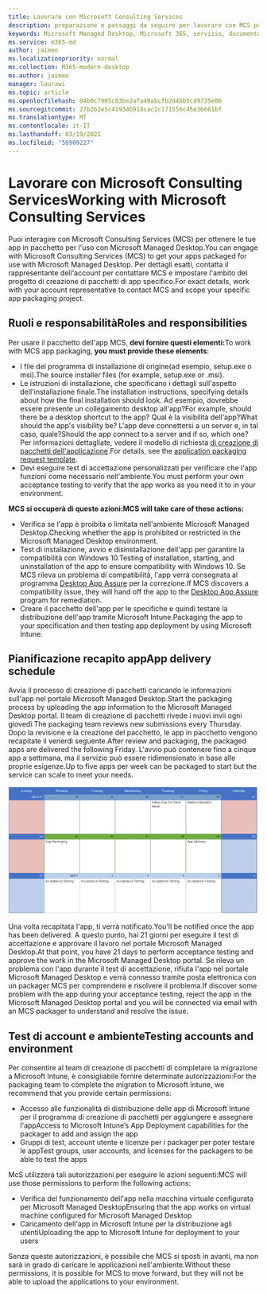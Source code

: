```yaml
---
title: Lavorare con Microsoft Consulting Services
description: preparazione e passaggi da seguire per lavorare con MCS per creare un pacchetto delle app
keywords: Microsoft Managed Desktop, Microsoft 365, servizio, documentazione, app, MCS, creazione di pacchetti
ms.service: m365-md
author: jaimeo
ms.localizationpriority: normal
ms.collection: M365-modern-desktop
ms.author: jaimeo
manager: laurawi
ms.topic: article
ms.openlocfilehash: 04b0c7905c83be2afa46abcfb2d4bb5cd9735e06
ms.sourcegitcommit: 27b2b2e5c41934b918cac2c171556c45e36661bf
ms.translationtype: MT
ms.contentlocale: it-IT
ms.lasthandoff: 03/19/2021
ms.locfileid: "50909227"
---
```

# <a name="working-with-microsoft-consulting-services"></a><span data-ttu-id="55886-104">Lavorare con Microsoft Consulting Services</span><span class="sxs-lookup"><span data-stu-id="55886-104">Working with Microsoft Consulting Services</span></span>

<span data-ttu-id="55886-105">Puoi interagire con Microsoft Consulting Services (MCS) per ottenere le tue app in pacchetto per l'uso con Microsoft Managed Desktop.</span><span class="sxs-lookup"><span data-stu-id="55886-105">You can engage with Microsoft Consulting Services (MCS) to get your apps packaged for use with Microsoft Managed Desktop.</span></span> <span data-ttu-id="55886-106">Per dettagli esatti, contatta il rappresentante dell'account per contattare MCS e impostare l'ambito del progetto di creazione di pacchetti di app specifico.</span><span class="sxs-lookup"><span data-stu-id="55886-106">For exact details, work with your account representative to contact MCS and scope your specific app packaging project.</span></span>

## <a name="roles-and-responsibilities"></a><span data-ttu-id="55886-107">Ruoli e responsabilità</span><span class="sxs-lookup"><span data-stu-id="55886-107">Roles and responsibilities</span></span>

<span data-ttu-id="55886-108">Per usare il pacchetto dell'app MCS, **devi fornire questi elementi:**</span><span class="sxs-lookup"><span data-stu-id="55886-108">To work with MCS app packaging, **you must provide these elements**:</span></span>

- <span data-ttu-id="55886-109">I file del programma di installazione di origine(ad esempio, setup.exe o msi).</span><span class="sxs-lookup"><span data-stu-id="55886-109">The source installer files (for example, setup.exe or .msi).</span></span>
- <span data-ttu-id="55886-110">Le istruzioni di installazione, che specificano i dettagli sull'aspetto dell'installazione finale.</span><span class="sxs-lookup"><span data-stu-id="55886-110">The installation instructions, specifying details about how the final installation should look.</span></span> <span data-ttu-id="55886-111">Ad esempio, dovrebbe essere presente un collegamento desktop all'app?</span><span class="sxs-lookup"><span data-stu-id="55886-111">For example, should there be a desktop shortcut to the app?</span></span> <span data-ttu-id="55886-112">Qual è la visibilità dell'app?</span><span class="sxs-lookup"><span data-stu-id="55886-112">What should the app's visibility be?</span></span> <span data-ttu-id="55886-113">L'app deve connettersi a un server e, in tal caso, quale?</span><span class="sxs-lookup"><span data-stu-id="55886-113">Should the app connect to a server and if so, which one?</span></span> <span data-ttu-id="55886-114">Per informazioni dettagliate, vedere il modello di richiesta [di creazione di pacchetti dell'applicazione](https://github.com/MicrosoftDocs/microsoft-365-docs/raw/public/microsoft-365/managed-desktop/get-ready/downloads/app-packaging-template.docx).</span><span class="sxs-lookup"><span data-stu-id="55886-114">For details, see the [application packaging request template](https://github.com/MicrosoftDocs/microsoft-365-docs/raw/public/microsoft-365/managed-desktop/get-ready/downloads/app-packaging-template.docx).</span></span>
- <span data-ttu-id="55886-115">Devi eseguire test di accettazione personalizzati per verificare che l'app funzioni come necessario nell'ambiente.</span><span class="sxs-lookup"><span data-stu-id="55886-115">You must perform your own acceptance testing to verify that the app works as you need it to in your environment.</span></span>

<span data-ttu-id="55886-116">**MCS si occuperà di queste azioni:**</span><span class="sxs-lookup"><span data-stu-id="55886-116">**MCS will take care of these actions:**</span></span>

- <span data-ttu-id="55886-117">Verifica se l'app è proibita o limitata nell'ambiente Microsoft Managed Desktop.</span><span class="sxs-lookup"><span data-stu-id="55886-117">Checking whether the app is prohibited or restricted in the Microsoft Managed Desktop environment.</span></span>
- <span data-ttu-id="55886-118">Test di installazione, avvio e disinstallazione dell'app per garantire la compatibilità con Windows 10.</span><span class="sxs-lookup"><span data-stu-id="55886-118">Testing of installation, starting, and uninstallation of the app to ensure compatibility with Windows 10.</span></span> <span data-ttu-id="55886-119">Se MCS rileva un problema di compatibilità, l'app verrà consegnata al programma [Desktop App Assure](/fasttrack/win-10-desktop-app-assure) per la correzione.</span><span class="sxs-lookup"><span data-stu-id="55886-119">If MCS discovers a compatibility issue, they will hand off the app to the [Desktop App Assure](/fasttrack/win-10-desktop-app-assure) program for remediation.</span></span>
- <span data-ttu-id="55886-120">Creare il pacchetto dell'app per le specifiche e quindi testare la distribuzione dell'app tramite Microsoft Intune.</span><span class="sxs-lookup"><span data-stu-id="55886-120">Packaging the app to your specification and then testing app deployment by using Microsoft Intune.</span></span>

## <a name="app-delivery-schedule"></a><span data-ttu-id="55886-121">Pianificazione recapito app</span><span class="sxs-lookup"><span data-stu-id="55886-121">App delivery schedule</span></span>

<span data-ttu-id="55886-122">Avvia il processo di creazione di pacchetti caricando le informazioni sull'app nel portale Microsoft Managed Desktop.</span><span class="sxs-lookup"><span data-stu-id="55886-122">Start the packaging process by uploading the app information to the Microsoft Managed Desktop portal.</span></span> <span data-ttu-id="55886-123">Il team di creazione di pacchetti rivede i nuovi invii ogni giovedì.</span><span class="sxs-lookup"><span data-stu-id="55886-123">The packaging team reviews new submissions every Thursday.</span></span> <span data-ttu-id="55886-124">Dopo la revisione e la creazione del pacchetto, le app in pacchetto vengono recapitate il venerdì seguente.</span><span class="sxs-lookup"><span data-stu-id="55886-124">After review and packaging, the packaged apps are delivered the following Friday.</span></span> <span data-ttu-id="55886-125">L'avvio può contenere fino a cinque app a settimana, ma il servizio può essere ridimensionato in base alle proprie esigenze.</span><span class="sxs-lookup"><span data-stu-id="55886-125">Up to five apps per week can be packaged to start but the service can scale to meet your needs.</span></span>

![calendario che mostra il flusso di app di giovedì (il 21 in questo esempio), convalida multimediale il giorno successivo, creazione di pacchetti il lunedì successivo (il 25) e recapito dell'app il venerdì successivo (il 29)](../../media/MCS-cal.png)

<span data-ttu-id="55886-127">Una volta recapitata l'app, ti verrà notificato.</span><span class="sxs-lookup"><span data-stu-id="55886-127">You'll be notified once the app has been delivered.</span></span> <span data-ttu-id="55886-128">A questo punto, hai 21 giorni per eseguire il test di accettazione e approvare il lavoro nel portale Microsoft Managed Desktop.</span><span class="sxs-lookup"><span data-stu-id="55886-128">At that point, you have 21 days to perform acceptance testing and approve the work in the Microsoft Managed Desktop portal.</span></span> <span data-ttu-id="55886-129">Se rileva un problema con l'app durante il test di accettazione, rifiuta l'app nel portale Microsoft Managed Desktop e verrà connesso tramite posta elettronica con un packager MCS per comprendere e risolvere il problema.</span><span class="sxs-lookup"><span data-stu-id="55886-129">If discover some problem with the app during your acceptance testing, reject the app in the Microsoft Managed Desktop portal and you will be connected via email with an MCS packager to understand and resolve the issue.</span></span>

## <a name="testing-accounts-and-environment"></a><span data-ttu-id="55886-130">Test di account e ambiente</span><span class="sxs-lookup"><span data-stu-id="55886-130">Testing accounts and environment</span></span>

<span data-ttu-id="55886-131">Per consentire al team di creazione di pacchetti di completare la migrazione a Microsoft Intune, è consigliabile fornire determinate autorizzazioni:</span><span class="sxs-lookup"><span data-stu-id="55886-131">For the packaging team to complete the migration to Microsoft Intune, we recommend that you provide certain permissions:</span></span>
 
-   <span data-ttu-id="55886-132">Accesso alle funzionalità di distribuzione delle app di Microsoft Intune per il programma di creazione di pacchetti per aggiungere e assegnare l'app</span><span class="sxs-lookup"><span data-stu-id="55886-132">Access to Microsoft Intune’s App Deployment capabilities for the packager to add and assign the app</span></span> 
-   <span data-ttu-id="55886-133">Gruppi di test, account utente e licenze per i packager per poter testare le app</span><span class="sxs-lookup"><span data-stu-id="55886-133">Test groups, user accounts, and licenses for the packagers to be able to test the apps</span></span>

<span data-ttu-id="55886-134">McS utilizzerà tali autorizzazioni per eseguire le azioni seguenti:</span><span class="sxs-lookup"><span data-stu-id="55886-134">MCS will use those permissions to perform the following actions:</span></span>
 
-   <span data-ttu-id="55886-135">Verifica del funzionamento dell'app nella macchina virtuale configurata per Microsoft Managed Desktop</span><span class="sxs-lookup"><span data-stu-id="55886-135">Ensuring that the app works on virtual machine configured for Microsoft Managed Desktop</span></span>
-   <span data-ttu-id="55886-136">Caricamento dell'app in Microsoft Intune per la distribuzione agli utenti</span><span class="sxs-lookup"><span data-stu-id="55886-136">Uploading the app to Microsoft Intune for deployment to your users</span></span>

<span data-ttu-id="55886-137">Senza queste autorizzazioni, è possibile che MCS si sposti in avanti, ma non sarà in grado di caricare le applicazioni nell'ambiente.</span><span class="sxs-lookup"><span data-stu-id="55886-137">Without these permissions, it is possible for MCS to move forward, but they will not be able to upload the applications to your environment.</span></span>